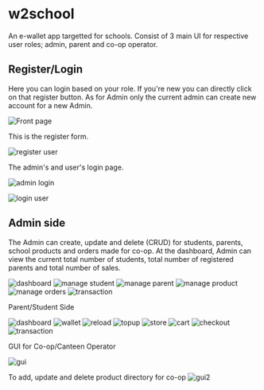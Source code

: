 # w2school

An e-wallet app targetted for schools. Consist of 3 main UI for respective user roles; admin, parent and co-op operator.

## Register/Login

Here you can login based on your role. If you're new you can directly click on that register button. As for Admin only the current admin can create new account for a new Admin.

![Front page](https://user-images.githubusercontent.com/93086150/172131847-b063ffbb-7181-4537-bbfb-ed535f723120.jpg)

This is the register form.

![register user](https://user-images.githubusercontent.com/93086150/172131855-1b7bd3cc-6d3c-4b38-b419-2edf600d972e.jpg)

The admin's and user's login page.

![admin login](https://user-images.githubusercontent.com/93086150/172131857-56d7f770-f9b5-493b-bb90-a2233315678f.jpg)

![login user](https://user-images.githubusercontent.com/93086150/172131851-455a2089-1634-4363-b557-c7980f2e09e8.jpg)

## Admin side

The Admin can create, update and delete (CRUD) for students, parents, school products and orders made for co-op. At the dashboard, Admin can view the current total number of students, total number of registered parents and total number of sales.

![dashboard](https://user-images.githubusercontent.com/93086150/172131196-8b7d7558-6032-42b0-85d3-91fbff9ec248.jpg)
![manage student](https://user-images.githubusercontent.com/93086150/172131327-a0de0160-423d-41f9-a598-807117bf7979.jpg)
![manage parent](https://user-images.githubusercontent.com/93086150/172131336-6c546fd4-614d-4d54-8cb3-c611cad9baed.jpg)
![manage product](https://user-images.githubusercontent.com/93086150/172131316-dc5ab754-e942-413f-9494-968eaf39b83b.jpg)
![manage orders](https://user-images.githubusercontent.com/93086150/172131334-67e6c211-57fc-4128-be79-437e050872ef.jpg)
![transaction](https://user-images.githubusercontent.com/93086150/172131331-64d6c5fd-5880-4130-a322-bf8eaa8091f8.jpg)


Parent/Student Side

![dashboard](https://user-images.githubusercontent.com/93086150/172131516-0a820fb6-6519-4781-9661-f830c5fabf53.jpg)
![wallet](https://user-images.githubusercontent.com/93086150/172131529-5adb07f5-df27-4011-a9b7-76217859e908.jpg)
![reload](https://user-images.githubusercontent.com/93086150/172131521-786b9fb6-c073-4298-b2b2-bfb4ca97509f.jpg)
![topup](https://user-images.githubusercontent.com/93086150/172131524-55cdbf4f-b232-491e-88d0-fa5de63b0985.jpg)
![store](https://user-images.githubusercontent.com/93086150/172131522-4caba97b-812d-47a8-a029-3c857c032fa4.jpg)
![cart](https://user-images.githubusercontent.com/93086150/172131533-7a489b83-c7f0-42f2-a9c2-af5f73847cf8.jpg)
![checkout](https://user-images.githubusercontent.com/93086150/172131534-52f5ed59-77d9-48a8-a069-280d63780122.jpg)
![transaction](https://user-images.githubusercontent.com/93086150/172131527-0f05029a-005d-44d8-a6c8-85f30238373b.jpg)

GUI for Co-op/Canteen Operator

![gui](https://user-images.githubusercontent.com/93086150/172131811-72f78c61-e64b-4ff0-b0c9-a95c2b83ec56.jpg)

To add, update and delete product directory for co-op
![gui2](https://user-images.githubusercontent.com/93086150/172131821-c3c6a15f-6b28-4142-8d45-216958fcd62a.jpg)

